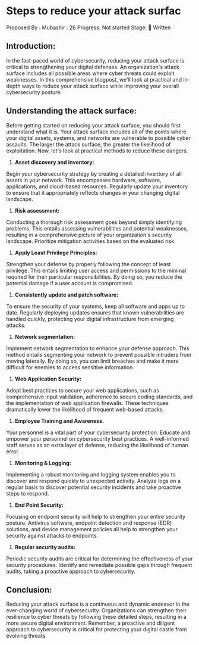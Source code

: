 # Steps to reduce your attack surfac

Proposed By : Mubashir
: 26
Progress: Not started
Stage: 📝 Written

## Introduction:

In the fast-paced world of cybersecurity, reducing your attack surface is critical to strengthening your digital defenses. An organization's attack surface includes all possible areas where cyber threats could exploit weaknesses. In this comprehensive blogpost, we'll look at practical and in-depth ways to reduce your attack surface while improving your overall cybersecurity posture.

## Understanding the attack surface:

Before getting started on reducing your attack surface, you should first understand what it is. Your attack surface includes all of the points where your digital assets, systems, and networks are vulnerable to possible cyber assaults. The larger the attack surface, the greater the likelihood of exploitation. Now, let's look at practical methods to reduce these dangers.

1. **Asset discovery and inventory:**

Begin your cybersecurity strategy by creating a detailed inventory of all assets in your network. This encompasses hardware, software, applications, and cloud-based resources. Regularly update your inventory to ensure that it appropriately reflects changes in your changing digital landscape.

1. **Risk assessment:**

Conducting a thorough risk assessment goes beyond simply identifying problems. This entails assessing vulnerabilities and potential weaknesses, resulting in a comprehensive picture of your organization's security landscape. Prioritize mitigation activities based on the evaluated risk.

1. **Apply Least Privilege Principles:**

Strengthen your defense by properly following the concept of least privilege. This entails limiting user access and permissions to the minimal required for their particular responsibilities. By doing so, you reduce the potential damage if a user account is compromised.

1. **Consistently update and patch software:**

To ensure the security of your systems, keep all software and apps up to date. Regularly deploying updates ensures that known vulnerabilities are handled quickly, protecting your digital infrastructure from emerging attacks.

1. **Network segmentation:**

Implement network segmentation to enhance your defense approach. This method entails segmenting your network to prevent possible intruders from moving laterally. By doing so, you can limit breaches and make it more difficult for enemies to access sensitive information.

1. **Web Application Security:**

Adopt best practices to secure your web applications, such as comprehensive input validation, adherence to secure coding standards, and the implementation of web application firewalls. These techniques dramatically lower the likelihood of frequent web-based attacks.

1. **Employee Training and Awareness.**

Your personnel is a vital part of your cybersecurity protection. Educate and empower your personnel on cybersecurity best practices. A well-informed staff serves as an extra layer of defense, reducing the likelihood of human error.

1. **Monitoring & Logging:**

Implementing a robust monitoring and logging system enables you to discover and respond quickly to unexpected activity. Analyze logs on a regular basis to discover potential security incidents and take proactive steps to respond.

1. **End Point Security:**

Focusing on endpoint security will help to strengthen your entire security posture. Antivirus software, endpoint detection and response (EDR) solutions, and device management policies all help to strengthen your security against attacks to endpoints.

1. **Regular security audits:**

Periodic security audits are critical for determining the effectiveness of your security procedures. Identify and remediate possible gaps through frequent audits, taking a proactive approach to cybersecurity.

## Conclusion:

Reducing your attack surface is a continuous and dynamic endeavor in the ever-changing world of cybersecurity. Organizations can strengthen their resilience to cyber threats by following these detailed steps, resulting in a more secure digital environment. Remember, a proactive and diligent approach to cybersecurity is critical for protecting your digital castle from evolving threats.